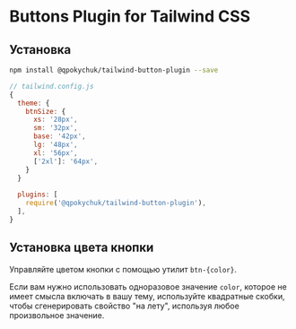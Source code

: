 # Buttons Plugin for Tailwind CSS

## Установка

```bash
npm install @qpokychuk/tailwind-button-plugin --save
```


```js
// tailwind.config.js
{
  theme: {
    btnSize: {
      xs: '28px',
      sm: '32px',
      base: '42px',
      lg: '48px',
      xl: '56px',
      ['2xl']: '64px',
    }
  }
    
  plugins: [
    require('@qpokychuk/tailwind-button-plugin'),
  ],
}
```

## Установка цвета кнопки

Управляйте цветом кнопки с помощью утилит `btn-{color}`.

Если вам нужно использовать одноразовое значение `color`, которое не имеет смысла включать в вашу тему, используйте квадратные скобки, чтобы сгенерировать свойство "на лету", используя любое произвольное значение.